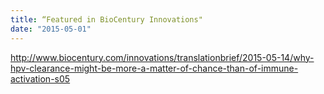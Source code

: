 ```yaml
---
title: “Featured in BioCentury Innovations"
date: "2015-05-01"
---
```

http://www.biocentury.com/innovations/translationbrief/2015-05-14/why-hpv-clearance-might-be-more-a-matter-of-chance-than-of-immune-activation-s05
